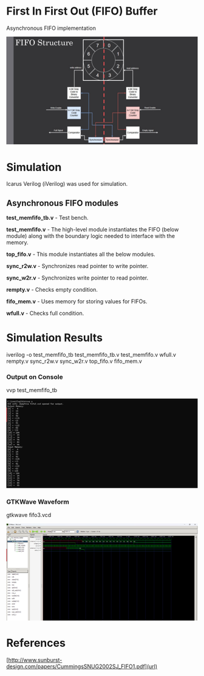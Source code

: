 # First In First Out (FIFO) Buffer 
 Asynchronous FIFO implementation

![](https://github.com/seetalpot/Asynchronous-FIFO/blob/main/FIFO-image.jpg)
 
 # Simulation
 Icarus Verilog (iVerilog) was used for simulation.  
 
## Asynchronous FIFO modules

**test_memfifo_tb.v** - Test bench. 

**test_memfifo.v** - The high-level module instantiates the FIFO (below module) along with the boundary logic needed to interface with the memory. <br />

**top_fifo.v** - This module instantiates all the below modules. <br />

**sync_r2w.v** - Synchronizes read pointer to write pointer. <br />

**sync_w2r.v** - Synchronizes write pointer to read pointer. <br />

**rempty.v**  - Checks empty condition. <br />

**fifo_mem.v** - Uses memory for storing values for FIFOs. <br />

**wfull.v**    - Checks full condition. <br />

 
# Simulation Results

iverilog -o test_memfifo_tb test_memfifo_tb.v test_memfifo.v wfull.v rempty.v sync_r2w.v sync_w2r.v top_fifo.v fifo_mem.v<br/>

### Output on Console

vvp test_memfifo_tb

![](https://github.com/MANISHBMK10/FIFO/blob/main/verilog.png)

### GTKWave Waveform

gtkwave fifo3.vcd

![](https://github.com/MANISHBMK10/FIFO/blob/main/gtk_fifofinal.png)


# References
[http://www.sunburst-design.com/papers/CummingsSNUG2002SJ_FIFO1.pdf](url)

